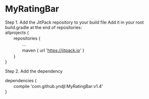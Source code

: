# MyRatingBar

Step 1. Add the JitPack repository to your build file 
Add it in your root build.gradle at the end of repositories:<br>
allprojects {<br>
　　repositories {<br>
　　　　...<br>
　　　　maven { url 'https://jitpack.io' }<br>
　　}<br>
}<br>

Step 2. Add the dependency

dependencies {<br>
　　compile 'com.github.yndjl:MyRatingBar:v1.4'<br>
}



